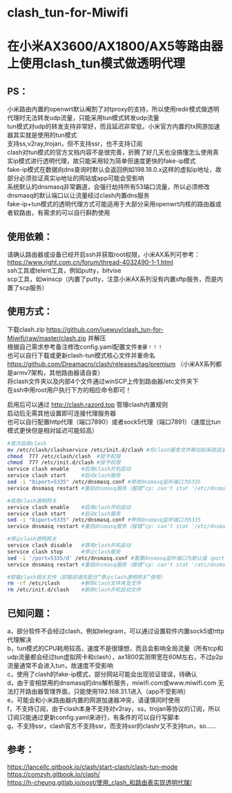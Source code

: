 # clash_tun-for-Miwifi
在小米AX3600/AX1800/AX5等路由器上使用clash_tun模式做透明代理
=====
PS：
--
小米路由内置的openwrt默认阉割了对tproxy的支持，所以使用redir模式做透明代理时无法转发udp流量，只能采用tun模式转发udp流量<br>
tun模式对udp的转发支持非常好，而且延迟非常低，小米官方内置的tx网游加速器其实就是使用的tun模式<br>
支持ss,v2ray,trojan，但不支持ssr，也不支持订阅<br>
clash对tun模式的官方文档内容不是很完善，折腾了好几天也没搞懂怎么使用真实ip模式进行透明代理，故只能采用较为简单但速度更快的fake-ip模式<br>
fake-ip模式在数据向dns查询时默认会返回例如198.18.0.x这样的虚拟ip地址，故部分必须验证真实ip地址的网站或app可能会受影响<br>
系统默认的dnsmasq非常霸道，会强行劫持所有53端口流量，所以必须修改dnsmasq的默认端口以让流量经过clash内置dns服务<br>
fake-ip+tun模式的透明代理方式可能适用于大部分采用openwrt内核的路由器或者软路由，有需求的可以自行斟酌使用<br>

使用依赖：
--
请确认路由器或设备已经开启ssh并获取root权限，小米AX系列可参考：https://www.right.com.cn/forum/thread-4032490-1-1.html<br>
ssh工具或telent工具，例如putty，bitvise<br>
scp工具，如winscp（内置了putty，注意小米AX系列没有内置sftp服务，而是内置了scp服务）<br>

使用方式：
--
下载clash.zip https://github.com/juewuy/clash_tun-for-Miwifi/raw/master/clash.zip 并解压<br>
根据自己需求参考备注修改config.yaml配置文件`重要！！！`<br>
也可以自行下载或更新clash-tun模式核心文件并重命名 https://github.com/Dreamacro/clash/releases/tag/premium （小米AX系列都是armv7架构，其他路由器请自查）<br>
将clash文件夹以及内部4个文件通过winSCP上传到路由器/etc文件夹下<br>
在ssh中用root用户执行下方的相应命令即可！<br>

启用后可以通过 http://clash.razord.top 管理clash内置规则<br>
启动后无需其他设置即可连接代理服务器<br>
也可以自行配置http代理（端口7890）或者sock5代理（端口7891）（速度比tun模式更快但是相对延迟可能较高）<br>
```sh
#首次启用clash
mv /etc/clash/clashservice /etc/init.d/clash #将clash服务文件移动到系统目录
chmod  777 /etc/clash/clash  #授予权限
chmod  777 /etc/init.d/clash #授予权限
service clash enable    #启用clash开机启动
service clash start     #启动clash服务
sed -i "8iport=5335" /etc/dnsmasq.conf #修改dnsmasq监听端口为5335
service dnsmasq restart #重启dnsmasq服务（报错“cp: can't stat '/etc/dnsmasq.d/*'……”可无视）
```
```sh
#启用clash透明网关
service clash enable    #启用clash开机启动
service clash start     #启动clash服务
sed -i "8iport=5335" /etc/dnsmasq.conf #修改dnsmasq监听端口为5335
service dnsmasq restart #重启dnsmasq服务（报错“cp: can't stat '/etc/dnsmasq.d/*'……”可无视）
```
```sh
#停止clash透明网关
service clash disable   #禁用clash开机启动
service clash stop      #停止clash服务
sed -i '/port=5335/d' /etc/dnsmasq.conf #重置dnsmasq监听端口为默认值（port:53)
service dnsmasq restart #重启dnsmasq服务（报错“cp: can't stat '/etc/dnsmasq.d/*'……”可无视，不放心可重启系统）
```
```sh
#卸载clash相关文件（卸载前请先配合“停止clash透明网关”使用）
rm -rf /etc/clash       #删除clash文件夹及文件
rm /etc/init.d/clash    #删除clash开机启动文件
```

已知问题：
--
a，部分软件不会经过clash，例如telegram，可以通过设置软件内置sock5或http代理解决<br>
b，tun模式的CPU耗用较高，速度不是很理想，而且会影响全局流量（所有tcp和udp流量都会经过tun虚拟网卡和clash），ax1800实测带宽在60M左右，不过p2p流量通常不会进入tun，故速度不受影响<br>
c，使用了clash的fake-ip模式，部分网站可能会出现验证错误，待确认<br>
d，由于变相禁用的dnsmasq的dns解析服务，miwifi.com或www.miwifi.com 无法打开路由器管理界面，只能使用192.168.31.1进入（app不受影响）<br>
e，可能会和小米路由器内置的网游加速器冲突，请谨慎同时使用<br>
f，不支持订阅，由于clash本身不支持对v2ray，ss，trojan等协议的订阅，所以订阅只能通过更新config.yaml来进行，有条件的可以自行写脚本<br>
g，不支持ssr，clash官方不支持ssr，而支持ssr的clashr又不支持tun，so……<br>

参考：
--
https://lancellc.gitbook.io/clash/start-clash/clash-tun-mode<br>
https://comzyh.gitbook.io/clash/<br>
https://h-cheung.gitlab.io/post/使用_clash_和路由表实现透明代理/<br>

